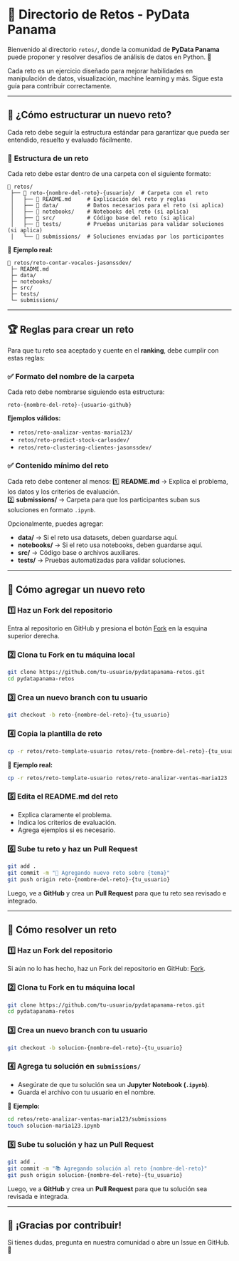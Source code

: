 # 📂 Directorio de Retos - PyData Panama

Bienvenido al directorio `retos/`, donde la comunidad de **PyData Panama** puede proponer y resolver desafíos de análisis de datos en Python. 🚀

Cada reto es un ejercicio diseñado para mejorar habilidades en manipulación de datos, visualización, machine learning y más. Sigue esta guía para contribuir correctamente.

---

## 📀 ¿Cómo estructurar un nuevo reto?
Cada reto debe seguir la estructura estándar para garantizar que pueda ser entendido, resuelto y evaluado fácilmente.

### 📂 **Estructura de un reto**
Cada reto debe estar dentro de una carpeta con el siguiente formato:
```plaintext
📂 retos/
 ├── 📂 reto-{nombre-del-reto}-{usuario}/  # Carpeta con el reto
 │   ├── 🐜 README.md     # Explicación del reto y reglas
 │   ├── 📂 data/         # Datos necesarios para el reto (si aplica)
 │   ├── 📂 notebooks/    # Notebooks del reto (si aplica)
 │   ├── 📂 src/          # Código base del reto (si aplica)
 │   ├── 📂 tests/        # Pruebas unitarias para validar soluciones (si aplica)
 │   └── 📂 submissions/  # Soluciones enviadas por los participantes
```
📢 **Ejemplo real:**
```plaintext
📂 retos/reto-contar-vocales-jasonssdev/
 ├─ README.md
 ├─ data/
 ├─ notebooks/
 ├─ src/
 ├─ tests/
 └─ submissions/
```

---

## 🏆 **Reglas para crear un reto**
Para que tu reto sea aceptado y cuente en el **ranking**, debe cumplir con estas reglas:

### ✅ **Formato del nombre de la carpeta**
Cada reto debe nombrarse siguiendo esta estructura:
```plaintext
reto-{nombre-del-reto}-{usuario-github}
```
**Ejemplos válidos:**
- `retos/reto-analizar-ventas-maria123/`
- `retos/reto-predict-stock-carlosdev/`
- `retos/reto-clustering-clientes-jasonssdev/`

### ✅ **Contenido mínimo del reto**
Cada reto debe contener al menos:
1️⃣ **README.md** → Explica el problema, los datos y los criterios de evaluación.  
2️⃣ **submissions/** → Carpeta para que los participantes suban sus soluciones en formato `.ipynb`.  

Opcionalmente, puedes agregar:
- **data/** → Si el reto usa datasets, deben guardarse aquí.
- **notebooks/** → Si el reto usa notebooks, deben guardarse aquí.
- **src/** → Código base o archivos auxiliares.
- **tests/** → Pruebas automatizadas para validar soluciones.

---

## 🚀 **Cómo agregar un nuevo reto**

### 1️⃣ **Haz un Fork del repositorio**
Entra al repositorio en GitHub y presiona el botón [Fork](https://github.com/pydatapanama/pydatapanama-retos/fork) en la esquina superior derecha.

### 2️⃣ **Clona tu Fork en tu máquina local**
```bash
git clone https://github.com/tu-usuario/pydatapanama-retos.git
cd pydatapanama-retos
```

### 3️⃣ **Crea un nuevo branch con tu usuario**
```bash
git checkout -b reto-{nombre-del-reto}-{tu_usuario}
```

### 4️⃣ **Copia la plantilla de reto**
```bash
cp -r retos/reto-template-usuario retos/reto-{nombre-del-reto}-{tu_usuario}
```
📢 **Ejemplo real:**
```bash
cp -r retos/reto-template-usuario retos/reto-analizar-ventas-maria123
```

### 5️⃣ **Edita el README.md del reto**
- Explica claramente el problema.
- Indica los criterios de evaluación.
- Agrega ejemplos si es necesario.

### 6️⃣ **Sube tu reto y haz un Pull Request**
```bash
git add .
git commit -m "🚀 Agregando nuevo reto sobre {tema}"
git push origin reto-{nombre-del-reto}-{tu_usuario}
```

Luego, ve a **GitHub** y crea un **Pull Request** para que tu reto sea revisado e integrado.

---

## 🎯 **Cómo resolver un reto**

### 1️⃣ **Haz un Fork del repositorio**
Si aún no lo has hecho, haz un Fork del repositorio en GitHub: [Fork](https://github.com/pydatapanama/pydatapanama-retos/fork).

### 2️⃣ **Clona tu Fork en tu máquina local**
```bash
git clone https://github.com/tu-usuario/pydatapanama-retos.git
cd pydatapanama-retos
```

### 3️⃣ **Crea un nuevo branch con tu usuario**
```bash
git checkout -b solucion-{nombre-del-reto}-{tu_usuario}
```

### 4️⃣ **Agrega tu solución en `submissions/`**
- Asegúrate de que tu solución sea un **Jupyter Notebook (`.ipynb`)**.
- Guarda el archivo con tu usuario en el nombre.

📢 **Ejemplo:**
```bash
cd retos/reto-analizar-ventas-maria123/submissions
touch solucion-maria123.ipynb
```

### 5️⃣ **Sube tu solución y haz un Pull Request**
```bash
git add .
git commit -m "📚 Agregando solución al reto {nombre-del-reto}"
git push origin solucion-{nombre-del-reto}-{tu_usuario}
```

Luego, ve a **GitHub** y crea un **Pull Request** para que tu solución sea revisada e integrada.

---

## 🌟 **¡Gracias por contribuir!**
Si tienes dudas, pregunta en nuestra comunidad o abre un Issue en GitHub. 🚀